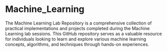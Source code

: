 # Machine_Learning
The Machine Learning Lab Repository is a comprehensive collection of practical implementations and projects completed during the Machine Learning lab sessions. This GitHub repository serves as a valuable resource for individuals looking to learn and explore various machine learning concepts, algorithms, and techniques through hands-on experiences.
